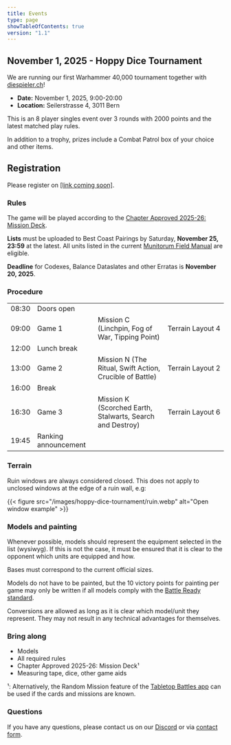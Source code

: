 ```yaml
---
title: Events
type: page
showTableOfContents: true
version: "1.1"
---
```

## November 1, 2025 - Hoppy Dice Tournament

We are running our first Warhammer 40,000 tournament together with [diespieler.ch](https://diespieler.ch)!

- **Date:** November 1, 2025, 9:00-20:00
- **Location:** Seilerstrasse 4, 3011 Bern

This is an 8 player singles event over 3 rounds with 2000 points and the latest matched play rules.

In addition to a trophy, prizes include a Combat Patrol box of your choice and other items.


## Registration


Please register on [\[link coming soon\]]().


### Rules

The game will be played according to the [Chapter Approved 2025-26: Mission Deck](https://www.warhammer-community.com/en-gb/downloads/warhammer-40000/).

**Lists** must be uploaded to Best Coast Pairings by Saturday, **November 25, 23:59** at the latest.
All units listed in the current [Munitorum Field Manual](https://www.warhammer-community.com/en-gb/downloads/warhammer-40000/) are eligible.

**Deadline** for Codexes, Balance Dataslates and other Erratas is **November 20, 2025**.


### Procedure

|       |                      |                                                            |                            |
| ----- | -------------------- |------------------------------------------------------------|----------------------------|
| 08:30 | Doors open           |                                                            |                            |
| 09:00 | Game 1               | Mission C (Linchpin, Fog of War, Tipping Point)            | Terrain&#160;Layout&#160;4 |
| 12:00 | Lunch break          |                                                            |                            |
| 13:00 | Game 2               | Mission N (The Ritual, Swift Action, Crucible of Battle)   | Terrain&#160;Layout&#160;2 |
| 16:00 | Break                |                                                            |                            |
| 16:30 | Game 3               | Mission K (Scorched Earth, Stalwarts, Search and Destroy)  | Terrain&#160;Layout&#160;6 |
| 19:45 | Ranking announcement |                                                            |                            |


### Terrain

Ruin windows are always considered closed. This does not apply to unclosed windows at the edge of a ruin wall, e.g:

{{< figure src="/images/hoppy-dice-tournament/ruin.webp" alt="Open window example" >}}


### Models and painting

Whenever possible, models should represent the equipment selected in the list (wysiwyg).
If this is not the case, it must be ensured that it is clear to the opponent which units are equipped and how.

Bases must correspond to the current official sizes.

Models do not have to be painted, but the 10 victory points for painting per game may only be written if all models comply with the [Battle Ready standard](https://www.warhammer-community.com/en-gb/articles/xcSERTQx/citadel-colour-just-what-is-battle-ready/).

Conversions are allowed as long as it is clear which model/unit they represent.
They may not result in any technical advantages for themselves.


### Bring along

- Models 
- All required rules
- Chapter Approved 2025-26: Mission Deck¹
- Measuring tape, dice, other game aids

¹: Alternatively, the Random Mission feature of the [Tabletop Battles app](https://ttba.goonhammer.com/) can be used if the cards and missions are known.


### Questions

If you have any questions, please contact us on our [Discord](https://discord.gg/Vzq39FbuYt) or via [contact form](/en/contact/).
